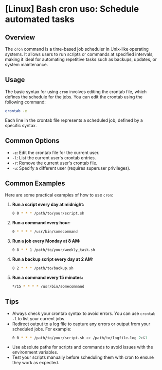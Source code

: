 # [Linux] Bash cron uso: Schedule automated tasks

## Overview
The `cron` command is a time-based job scheduler in Unix-like operating systems. It allows users to run scripts or commands at specified intervals, making it ideal for automating repetitive tasks such as backups, updates, or system maintenance.

## Usage
The basic syntax for using `cron` involves editing the crontab file, which defines the schedule for the jobs. You can edit the crontab using the following command:

```bash
crontab -e
```

Each line in the crontab file represents a scheduled job, defined by a specific syntax.

## Common Options
- `-e`: Edit the crontab file for the current user.
- `-l`: List the current user's crontab entries.
- `-r`: Remove the current user's crontab file.
- `-u`: Specify a different user (requires superuser privileges).

## Common Examples
Here are some practical examples of how to use `cron`:

1. **Run a script every day at midnight:**
   ```bash
   0 0 * * * /path/to/your/script.sh
   ```

2. **Run a command every hour:**
   ```bash
   0 * * * * /usr/bin/somecommand
   ```

3. **Run a job every Monday at 8 AM:**
   ```bash
   0 8 * * 1 /path/to/your/weekly_task.sh
   ```

4. **Run a backup script every day at 2 AM:**
   ```bash
   0 2 * * * /path/to/backup.sh
   ```

5. **Run a command every 15 minutes:**
   ```bash
   */15 * * * * /usr/bin/somecommand
   ```

## Tips
- Always check your crontab syntax to avoid errors. You can use `crontab -l` to list your current jobs.
- Redirect output to a log file to capture any errors or output from your scheduled jobs. For example:
  ```bash
  0 0 * * * /path/to/your/script.sh >> /path/to/logfile.log 2>&1
  ```
- Use absolute paths for scripts and commands to avoid issues with the environment variables.
- Test your scripts manually before scheduling them with cron to ensure they work as expected.